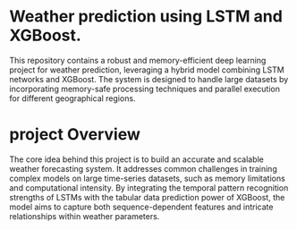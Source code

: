 # Weather prediction using LSTM and XGBoost.
This repository contains a robust and memory-efficient deep learning project for weather prediction, leveraging a hybrid model combining LSTM networks and XGBoost. The system is designed to handle large datasets by incorporating memory-safe processing techniques and parallel execution for different geographical regions.
# project Overview
The core idea behind this project is to build an accurate and scalable weather forecasting system. It addresses common challenges in training complex models on large time-series datasets, such as memory limitations and computational intensity. By integrating the temporal pattern recognition strengths of LSTMs with the tabular data prediction power of XGBoost, the model aims to capture both sequence-dependent features and intricate relationships within weather parameters.
